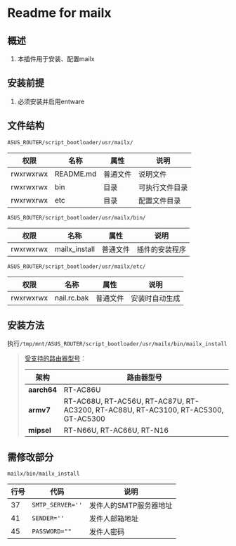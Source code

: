 # Readme for mailx

## 概述

1. 本插件用于安装、配置mailx

## 安装前提

1. 必须安装并启用entware

## 文件结构

`ASUS_ROUTER/script_bootloader/usr/mailx/`

| 权限      | 名称      | 属性     | 说明           |
| --------- | --------- | -------- | -------------- |
| rwxrwxrwx | README.md | 普通文件 | 说明文件       |
| rwxrwxrwx | bin       | 目录     | 可执行文件目录 |
| rwxrwxrwx | etc       | 目录     | 配置文件目录   |

`ASUS_ROUTER/script_bootloader/usr/mailx/bin/`

| 权限      | 名称          | 属性     | 说明           |
| --------- | ------------- | -------- | -------------- |
| rwxrwxrwx | mailx_install | 普通文件 | 插件的安装程序 |

`ASUS_ROUTER/script_bootloader/usr/mailx/etc/`

| 权限      | 名称        | 属性     | 说明           |
| --------- | ----------- | -------- | -------------- |
| rwxrwxrwx | nail.rc.bak | 普通文件 | 安装时自动生成 |

## 安装方法

执行`/tmp/mnt/ASUS_ROUTER/script_bootloader/usr/mailx/bin/mailx_install`

   > [受支持的路由器型号](https://github.com/Entware/Entware/wiki/Install-on-Asus-stock-firmware)：
   >
   > | 架构        | 路由器型号                                                                         |
   > | ----------- | ---------------------------------------------------------------------------------- |
   > | **aarch64** | RT-AC86U                                                                           |
   > | **armv7**   | RT-AC68U, RT-AC56U, RT-AC87U, RT-AC3200, RT-AC88U, RT-AC3100, RT-AC5300, GT-AC5300 |
   > | **mipsel**  | RT-N66U, RT-AC66U, RT-N16                                                          |

## 需修改部分

`mailx/bin/mailx_install`

| 行号 | 代码             | 说明                   |
| ---- | ---------------- | ---------------------- |
| 37   | `SMTP_SERVER=''` | 发件人的SMTP服务器地址 |
| 41   | `SENDER=''`      | 发件人邮箱地址         |
| 45   | `PASSWORD=""`    | 发件人密码             |